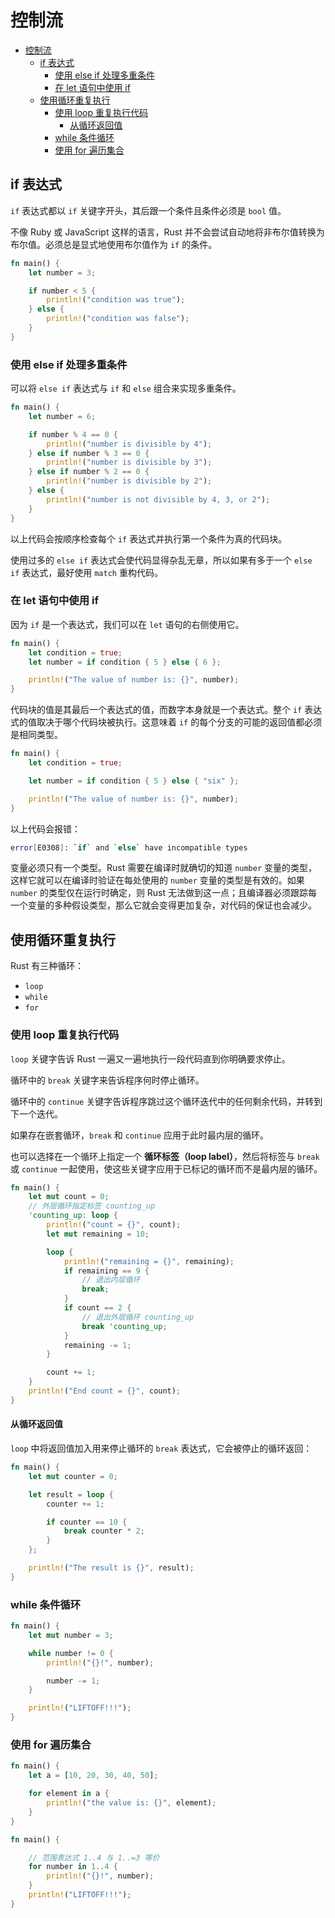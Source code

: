 # 控制流

- [控制流](#控制流)
  - [if 表达式](#if-表达式)
    - [使用 else if 处理多重条件](#使用-else-if-处理多重条件)
    - [在 let 语句中使用 if](#在-let-语句中使用-if)
  - [使用循环重复执行](#使用循环重复执行)
    - [使用 loop 重复执行代码](#使用-loop-重复执行代码)
      - [从循环返回值](#从循环返回值)
    - [while 条件循环](#while-条件循环)
    - [使用 for 遍历集合](#使用-for-遍历集合)

## if 表达式

`if` 表达式都以 `if` 关键字开头，其后跟一个条件且条件必须是 `bool` 值。

不像 Ruby 或 JavaScript 这样的语言，Rust 并不会尝试自动地将非布尔值转换为布尔值。必须总是显式地使用布尔值作为 `if` 的条件。

```rust
fn main() {
    let number = 3;

    if number < 5 {
        println!("condition was true");
    } else {
        println!("condition was false");
    }
}
```

### 使用 else if 处理多重条件

可以将 `else if` 表达式与 `if` 和 `else` 组合来实现多重条件。

```rust
fn main() {
    let number = 6;

    if number % 4 == 0 {
        println!("number is divisible by 4");
    } else if number % 3 == 0 {
        println!("number is divisible by 3");
    } else if number % 2 == 0 {
        println!("number is divisible by 2");
    } else {
        println!("number is not divisible by 4, 3, or 2");
    }
}
```

以上代码会按顺序检查每个 `if` 表达式并执行第一个条件为真的代码块。

使用过多的 `else if` 表达式会使代码显得杂乱无章，所以如果有多于一个 `else if` 表达式，最好使用 `match` 重构代码。

### 在 let 语句中使用 if

因为 `if` 是一个表达式，我们可以在 `let` 语句的右侧使用它。

```rust
fn main() {
    let condition = true;
    let number = if condition { 5 } else { 6 };

    println!("The value of number is: {}", number);
}
```

代码块的值是其最后一个表达式的值，而数字本身就是一个表达式。整个 `if` 表达式的值取决于哪个代码块被执行。这意味着 `if` 的每个分支的可能的返回值都必须是相同类型。

```rust
fn main() {
    let condition = true;

    let number = if condition { 5 } else { "six" };

    println!("The value of number is: {}", number);
}
```

以上代码会报错：

```bash
error[E0308]: `if` and `else` have incompatible types
```

变量必须只有一个类型。Rust 需要在编译时就确切的知道 `number` 变量的类型，这样它就可以在编译时验证在每处使用的 `number` 变量的类型是有效的。如果 `number` 的类型仅在运行时确定，则 Rust 无法做到这一点；且编译器必须跟踪每一个变量的多种假设类型，那么它就会变得更加复杂，对代码的保证也会减少。

## 使用循环重复执行

Rust 有三种循环：

- `loop`
- `while`
- `for`

### 使用 loop 重复执行代码

`loop` 关键字告诉 Rust 一遍又一遍地执行一段代码直到你明确要求停止。

循环中的 `break` 关键字来告诉程序何时停止循环。

循环中的 `continue` 关键字告诉程序跳过这个循环迭代中的任何剩余代码，并转到下一个迭代。

如果存在嵌套循环，`break` 和 `continue` 应用于此时最内层的循环。

也可以选择在一个循环上指定一个 **循环标签（loop label）**，然后将标签与 `break` 或 `continue` 一起使用，使这些关键字应用于已标记的循环而不是最内层的循环。

```rust
fn main() {
    let mut count = 0;
    // 外层循环指定标签 counting_up
    'counting_up: loop {
        println!("count = {}", count);
        let mut remaining = 10;

        loop {
            println!("remaining = {}", remaining);
            if remaining == 9 {
                // 退出内层循环
                break;
            }
            if count == 2 {
                // 退出外层循环 counting_up
                break 'counting_up;
            }
            remaining -= 1;
        }

        count += 1;
    }
    println!("End count = {}", count);
}
```

#### 从循环返回值

`loop` 中将返回值加入用来停止循环的 `break` 表达式，它会被停止的循环返回：

```rust
fn main() {
    let mut counter = 0;

    let result = loop {
        counter += 1;

        if counter == 10 {
            break counter * 2;
        }
    };

    println!("The result is {}", result);
}
```

### while 条件循环

```rust
fn main() {
    let mut number = 3;

    while number != 0 {
        println!("{}!", number);

        number -= 1;
    }

    println!("LIFTOFF!!!");
}
```

### 使用 for 遍历集合

```rust
fn main() {
    let a = [10, 20, 30, 40, 50];

    for element in a {
        println!("the value is: {}", element);
    }
}
```

```rust
fn main() {

    // 范围表达式 1..4 与 1..=3 等价
    for number in 1..4 {
        println!("{}!", number);
    }
    println!("LIFTOFF!!!");
}
```
